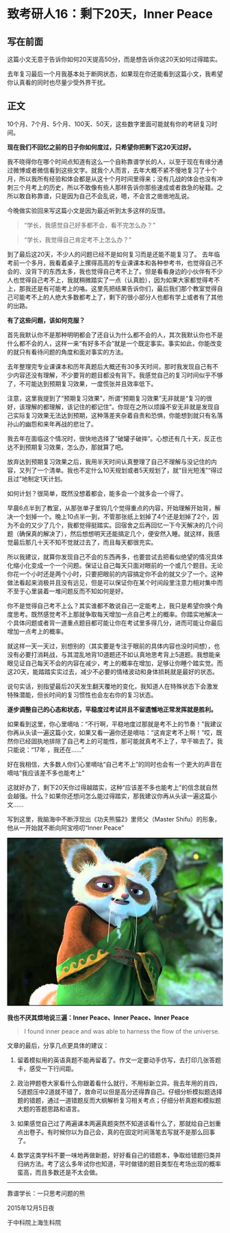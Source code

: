 # 致考研人16：剩下20天，Inner Peace

## 写在前面

这篇小文无意于告诉你如何20天提高50分，而是想告诉你这20天如何过得踏实。

去年复习最后一个月我基本处于断网状态，如果现在你还能看到这篇小文，我希望你认真看的同时也尽量少受外界干扰。

## 正文

10个月、7个月、5个月、100天、50天，这些数字里面可能就有你的考研复习时间。

**现在我们不回忆之前的日子你如何度过，只希望你把剩下这20天过好。**

我不晓得你在哪个时间点知道有这么一个自称靠谱学长的人，以至于现在有缘分通过微博或者微信看到这些文字。就我个人而言，去年大概不紧不慢地复习了十个月，所以我所有经验和体会都是从这十个月时间里得来；没有几战的体会也没有冲刺三个月考上的历史，所以不敢像有些人那样告诉你那些速成或者救急的秘籍。之所以敢自称靠谱，只是因为自己不会乱说，嗯，不会言之凿凿地乱说。

今晚做实验回来写这篇小文是因为最近听到太多这样的反馈。

>“学长，我感觉自己好多都不会，看不完怎么办？”

>“学长，我觉得自己肯定考不上怎么办？”

到了最后这20天，不少人的问题已经不是如何复习而是还能不能复习了。
去年临考前一个多月，我看着桌子上摞得高高的专业课课本和各种参考书，也觉得自己不会的、没背下的东西太多，我也觉得自己考不上了。但是看看身边的小伙伴有不少人也觉得自己考不上，我就稍微踏实了一点（认真脸），因为如果大家都觉得考不上，那我还是有可能考上的咯。这里先把结果告诉你们，最后我们那个教室觉得自己可能考不上的人绝大多数都考上了，剩下的很小部分人也都有学上或者有了其他的出路。

**有了这些问题，该如何克服？**

首先我默认你不是那种明明都会了还自认为什么都不会的人，其次我默认你也不是什么都不会的人，这样一来“有好多不会”就是一个既定事实。事实如此，你能改变的就只有看待问题的角度和面对事实的方法。

去年整理完专业课课本和历年真题后大概还有30多天时间，那时我发现自己有不少内容还没有理解，不少要背的题目都没有背下。我感觉自己的复习时间似乎不够了，不可能达到预期复习效果，一度慌张并且效率低下。

注意，这里我提到了“预期复习效果”，所谓“预期复习效果”无非就是“复习的很好，该理解的都理解，该记住的都记住”。你现在之所以烦躁不安无非就是发现自己实际复习效果无法达到预期，这种落差夹杂着自责和恐惧，你能想到就只有名落孙山的幽怨和来年再战的悲壮了。

我去年在面临这个情况时，很快地选择了“破罐子破摔”。心想还有几十天，反正也达不到预期复习效果，怎么办，那就算了吧。

放弃达到预期复习效果之后，我用半天时间认真整理了自己不理解与没记住的内容，又列了一个清单。我也不定什么10天规划或者5天规划了，就“目光短浅”“得过且过”地制定1天计划。

如何计划？很简单，既然没想着都会，能多会一个就多会一个得了。

早晨6点半到了教室，从那张单子里钩几个觉得重点的内容，开始理解开始背，解决一个划掉一个。晚上10点半一到，不管那张纸上划掉了4个还是划掉了2个，因为不会的又少了几个，我都觉得挺踏实。回宿舍之后再回忆一下今天解决的几个问题（确保真的解决了），然后想想明天还能搞定几个，便安然入睡。就这样，我感觉最后那几十天不知不觉就过去了，而且每天都很充实。

所以我建议，就算你发现自己不会的东西再多，也要尝试去把看似绝望的情况具体化缩小化变成一个一个问题。保证让自己每天只面对眼前的一个或几个题目。无论你花一个小时还是两个小时，只要把眼前的内容搞定你不会的就又少了一个。这种做法看起来消极并且没有远见，但是可以保证你在某个时间段里注意力相对集中而不至于心里装着一堆问题反而不知如何是好。

你不是觉得自己考不上么？其实谁都不敢说自己一定能考上，我只是希望你换个角度思考。既然感觉考不上那就争取每天增加一点自己考上的概率。你踏实地解决一个具体问题或者背一道重点题目都可能让你在考试里多得几分，进而可能让你最后增加一点考上的概率。

就这样一天一天过，别想别的（其实要是专注于眼前的具体内容也没时间想），也没有必要打消耗战，与其混乱地背10道题还不如认真地思考背上5道题。我想能亲眼见证自己每天不会的内容在减少，考上的概率在增加，足够让你睡个踏实觉。而这20天，能踏踏实实过去，减少不必要的情绪波动和身体损耗就是最好的状态。

说句实话，别指望最后20天发生翻天覆地的变化，我知道人在特殊状态下会激发特殊潜能，但长时间的复习惯性也会左右你的复习状态。

**逐步调整自己的心态和状态，平稳度过考试并且不留遗憾地正常发挥就是胜利。**

如果看到这里，你心里嘀咕：“不行啊，平稳地度过那就是考不上的节奏！”我建议你再从头读一遍这篇小文，如果又看一遍你还是嘀咕：“这肯定考不上啊！”哎，既然你已经固执地排除了自己考上的可能性，那可能就真考不上了，早干嘛去了。我只能说：“17年 ，我还在……”

好在我相信，大多数人你们心里嘀咕“自己考不上”的同时也会有一个更大的声音在嘀咕“我应该差不多也能考上”

这就好办了，剩下20天你过得越踏实，这种“应该差不多也能考上”的信念就自然会越强。什么？如果你还想问怎么能过得踏实，那我建议你再从头读一遍这篇小文……

写到这里，我脑海中不断浮现出《功夫熊猫2》里师父（Master Shifu）的形象，他从一开始就不断向阿宝唠叨“Inner Peace”

![![inner peace](/uploads/zkyr16-1.jpg)](/assets/zkyr16-1.jpg)

**我也不厌其烦地说三遍：Inner Peace、Inner Peace、Inner Peace**

>I found inner peace and was able to harness the flow of the universe.

文章的最后，分享几点更具体的建议：

1. 留着模拟用的英语真题不能再留着了。作文一定要动手仿写，去打印几张答题卡，感受一下行间距。

2. 政治押题卷大家看什么你跟着看什么就行，不用标新立异。我去年用的肖四，5道题压中2道就不错了，救命可以但是高分还得靠自己。仔细分析模拟题选择题的错题，通过一道错题反而大纲解析复习相关考点；仔细分析真题和模拟题大题的答题思路和语言。

3. 如果感觉自己过了两遍课本两遍真题突然不知道该看什么了，那就给自己划重点出卷子。有时候你以为自己会，真的在固定时间落笔去写就不是那么回事了。

4. 数学这类学科不要一味地再做新题，好好看自己的错题本，争取给错题归类并归纳方法。考了这么多年试你也知道，平时做错的题目类型在考场出现的概率蛮高，而且多数还是不太会做。


---
靠谱学长：一只思考问题的熊

2015年12月5日夜

于中科院上海生科院